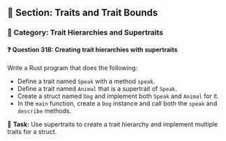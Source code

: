 ## 📘 Section: Traits and Trait Bounds
### 🔹 Category: Trait Hierarchies and Supertraits
#### ❓ Question 318: Creating trait hierarchies with supertraits

Write a Rust program that does the following:

- Define a trait named `Speak` with a method `speak`.
- Define a trait named `Animal` that is a supertrait of `Speak`.
- Create a struct named `Dog` and implement both `Speak` and `Animal` for it.
- In the `main` function, create a `Dog` instance and call both the `speak` and `describe` methods.

🔧 **Task:** Use supertraits to create a trait hierarchy and implement multiple traits for a struct.

